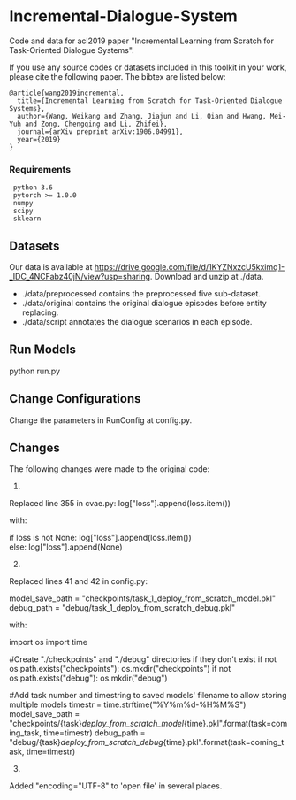 # Incremental-Dialogue-System
Code and data for acl2019 paper "Incremental Learning from Scratch for Task-Oriented Dialogue Systems".

If you use any source codes or datasets included in this toolkit in your
work, please cite the following paper. The bibtex are listed below:

    @article{wang2019incremental,
      title={Incremental Learning from Scratch for Task-Oriented Dialogue Systems},
      author={Wang, Weikang and Zhang, Jiajun and Li, Qian and Hwang, Mei-Yuh and Zong, Chengqing and Li, Zhifei},
      journal={arXiv preprint arXiv:1906.04991},
      year={2019}
    }

### Requirements
     python 3.6
     pytorch >= 1.0.0
     numpy
     scipy
     sklearn

## Datasets
Our data is available at https://drive.google.com/file/d/1KYZNxzcU5kximq1-_IDC_4NCFabz40jN/view?usp=sharing. Download and unzip at ./data.
- ./data/preprocessed contains the preprocessed five sub-dataset.
- ./data/original contains the original dialogue episodes before entity replacing.
- ./data/script annotates the dialogue scenarios in each episode.

## Run Models
python run.py

## Change Configurations
Change the parameters in RunConfig at config.py.

## Changes
The following changes were made to the original code:

1.
Replaced line 355 in  cvae.py:
log["loss"].append(loss.item())

with:

if loss is not None:
    log["loss"].append(loss.item())        
else:
    log["loss"].append(None)

2.
Replaced lines 41 and 42 in config.py:

model_save_path = "checkpoints/task_1_deploy_from_scratch_model.pkl"
debug_path = "debug/task_1_deploy_from_scratch_debug.pkl"

with:

import os
import time

#Create "./checkpoints" and "./debug" directories if they don't exist
if not os.path.exists("checkpoints"):
    os.mkdir("checkpoints")
if not os.path.exists("debug"):
    os.mkdir("debug")

#Add task number and timestring to saved models' filename to allow storing multiple models
timestr = time.strftime("%Y%m%d-%H%M%S")    
model_save_path = "checkpoints/{task}_deploy_from_scratch_model_{time}.pkl".format(task=coming_task, time=timestr)
debug_path = "debug/{task}_deploy_from_scratch_debug_{time}.pkl".format(task=coming_task, time=timestr)
            
3. 
Added "encoding="UTF-8" to 'open file' in several places.








